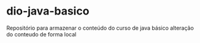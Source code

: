 # dio-java-basico
Repositório para armazenar o conteúdo do curso de java básico 
alteração do conteudo de forma local